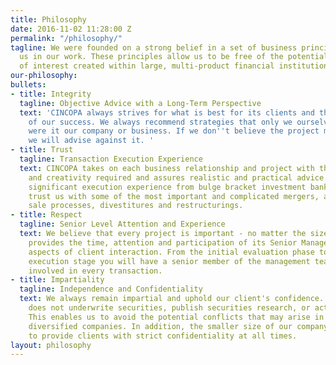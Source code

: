 ```yaml
---
title: Philosophy
date: 2016-11-02 11:28:00 Z
permalink: "/philosophy/"
tagline: We were founded on a strong belief in a set of business principles that guide
  us in our work. These principles allow us to be free of the potential conflicts
  of interest created within large, multi-product financial institutions.
our-philosophy: 
bullets:
- title: Integrity
  tagline: Objective Advice with a Long-Term Perspective
  text: 'CINCOPA always strives for what is best for its clients and this is the root
    of our success. We always recommend strategies that only we ourselves would pursue
    were it our company or business. If we don''t believe the project meets the standard
    we will advise against it. '
- title: Trust
  tagline: Transaction Execution Experience
  text: CINCOPA takes on each business relationship and project with the imagination
    and creativity required and assures realistic and practical advice. We possess
    significant execution experience from bulge bracket investment banks. Companies
    trust us with some of the most important and complicated mergers, acquisitions,
    sale processes, divestitures and restructurings.
- title: Respect
  tagline: Senior Level Attention and Experience
  text: We believe that every project is important - no matter the size. Epstein Capital
    provides the time, attention and participation of its Senior Management in all
    aspects of client interaction. From the initial evaluation phase to the final
    execution stage you will have a senior member of the management team directly
    involved in every transaction.
- title: Impartiality
  tagline: Independence and Confidentiality
  text: We always remain impartial and uphold our client's confidence. Epstein Capital
    does not underwrite securities, publish securities research, or act as a lender.
    This enables us to avoid the potential conflicts that may arise in larger, more
    diversified companies. In addition, the smaller size of our company enables us
    to provide clients with strict confidentiality at all times.
layout: philosophy
---
```


